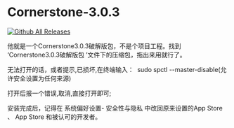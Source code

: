# Cornerstone-3.0.3

[![Github All Releases](https://img.shields.io/github/downloads/diankuanghuolong/Cornerstone-3.0.3/total.svg)](https://github.com/diankuanghuolong/Cornerstone-3.0.3)

他就是一个Cornerstone3.0.3破解版包，不是个项目工程。找到 ‘Cornerstone3.0.3破解版包 ’文件下的压缩包，拖出来用就行了。

无法打开的话，或者提示,已损坏,在终端输入：
  sudo spctl --master-disable(允许安全设置为任何来源)
  
打开后报一个错误,取消,直接打开即可;

安装完成后，记得在 系统偏好设置- 安全性与隐私 中改回原来设置的App Store 、 App Store 和被认可的开发者。
